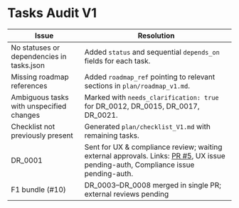 # Tasks Audit V1

| Issue | Resolution |
|-------|-----------|
| No statuses or dependencies in tasks.json | Added `status` and sequential `depends_on` fields for each task. |
| Missing roadmap references | Added `roadmap_ref` pointing to relevant sections in `plan/roadmap_v1.md`. |
| Ambiguous tasks with unspecified changes | Marked with `needs_clarification: true` for DR_0012, DR_0015, DR_0017, DR_0021. |
| Checklist not previously present | Generated `plan/checklist_V1.md` with remaining tasks. |
| DR_0001 | Sent for UX & compliance review; waiting external approvals. Links: [PR #5](https://github.com/Submissiveteen/bot/pull/5), UX issue pending-auth, Compliance issue pending-auth. |
| F1 bundle (#10) | DR_0003–DR_0008 merged in single PR; external reviews pending |
